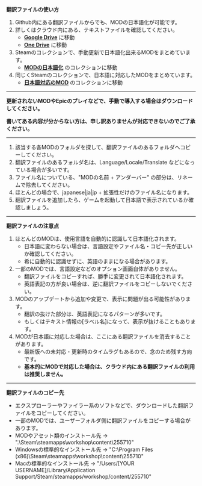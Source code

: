 **翻訳ファイルの使い方**

1. Github内にある翻訳ファイルからでも、MODの日本語化が可能です。
2. 詳しくはクラウド内にある、テキストファイルを確認してください。
    - **[Google Drive](https://drive.google.com/drive/folders/13cCZ_7Rjl5MF67cwMrYMYlSfuIVL9_3b?usp=sharing)** に移動
    - **[One Drive](https://1drv.ms/f/s!ApPQKe2pLFHJvC1dCPsOAtxQn-Pq)** に移動
3. Steamのコレクションで、手動更新で日本語化出来るMODをまとめています。
    - **[MODの日本語化](https://steamcommunity.com/sharedfiles/filedetails/?id=2562905374)** のコレクションに移動
4. 同じくSteamのコレクションで、日本語に対応したMODをまとめています。
    - **[日本語対応のMOD](https://steamcommunity.com/sharedfiles/filedetails/?id=2562905374)** のコレクションに移動

---

**更新されないMODやEpicのプレイなどで、手動で導入する場合はダウンロードしてください。**

**書いてある内容が分からない方は、申し訳ありませんが対応できないのでご了承ください。**

---

1. 該当する各MODのフォルダを探して、翻訳ファイルのあるフォルダへコピーしてください。
2. 翻訳ファイルのあるフォルダ名は、Language/Locale/Translate などになっている場合が多いです。
3. ファイル名についている、"MODの名前 + アンダーバー" の部分は、リネームで除去してください。
4. ほとんどの場合で、japanese|ja|jp + 拡張性だけのファイル名になります。
5. 翻訳ファイルを追加したら、ゲームを起動して日本語で表示されているか確認しましょう。

---

**翻訳ファイルの注意点**

1. ほとんどのMODは、使用言語を自動的に認識して日本語化されます。
    - 日本語に変わらない場合は、言語設定やファイル名・コピー先が正しいか確認してください。
    - 希に自動的に認識せずに、英語のままになる場合があります。
2. 一部のMODでは、言語設定などのオプション画面自体がありません。
    - 翻訳ファイルをコピーすれば、勝手に変更されて日本語化されます。
    - 英語表記の方が良い場合は、逆に翻訳ファイルをコピーしないでください。
3. MODのアップデートから追加や変更で、表示に問題が出る可能性があります。
    - 翻訳の抜けた部分は、英語表記になるパターンが多いです。
    - もしくはテキスト情報の[ラベル名]になって、表示が抜けることもあります。
4. MODが日本語に対応した場合は、ここにある翻訳ファイルを消去することがあります。
    - 最新版への未対応・更新時のタイムラグもあるので、念のため残す方向です。
    - **基本的にMODで対応した場合は、クラウド内にある翻訳ファイルの利用は推奨しません。**

---

**翻訳ファイルのコピー先**

- エクスプローラーやファイラー系のソフトなどで、ダウンロードした翻訳ファイルをコピーしてください。
- 一部のMODでは、ユーザーフォルダ側に翻訳ファイルをコピーする場合があります。
- MODやアセット類のインストール先 → ".\Steam\steamapps\workshop\content\255710"
- Windowsの標準的なインストール先 → "C:\Program Files (x86)\Steam\steamapps\workshop\content\255710"
- Macの標準的なインストール先 →  "/Users/[YOUR USERNAME]/Library/Application Support/Steam/steamapps/workshop/content/255710"
